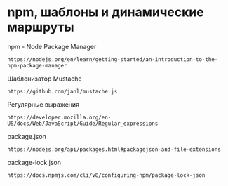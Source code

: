 # npm, шаблоны и динамические маршруты

npm - Node Package Manager

    https://nodejs.org/en/learn/getting-started/an-introduction-to-the-npm-package-manager

Шаблонизатор Mustache

    https://github.com/janl/mustache.js

Регулярные выражения

    https://developer.mozilla.org/en-US/docs/Web/JavaScript/Guide/Regular_expressions

package.json

    https://nodejs.org/api/packages.html#packagejson-and-file-extensions

package-lock.json

    https://docs.npmjs.com/cli/v8/configuring-npm/package-lock-json
